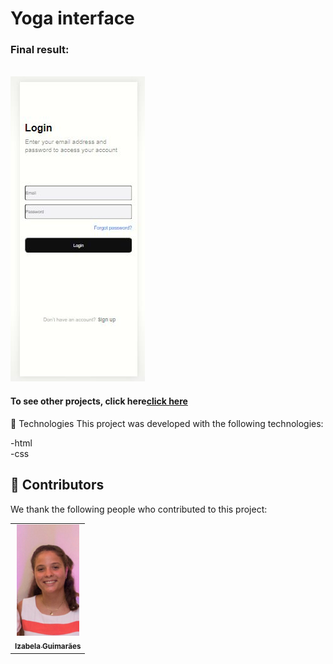 # Yoga interface 





<h3>Final result:</h3>
<br>
<img src="./assets/result.jpeg" alt="Application result ">
<br>



<h4>To see other projects, click here<a href="https://github.com/izabela-guimaraes/yoga-interface" target="blank">click here</a></h4>

🚀 Technologies
This project was developed with the following technologies:
<br>

-html
<br>
-css


## 🤝  Contributors

We thank the following people who contributed to this project:

<table>
  <tr>
    <td align="center">
      <a href="#">
        <img width="100em" src="./assets/izabela guimaraes....jpeg"/><br>
        <sub>
          <b>Izabela Guimarães</b>
        </sub>
      </a>
    </td>
  
</table>

